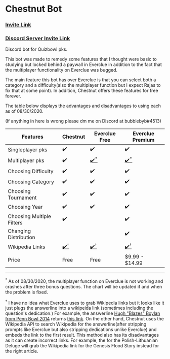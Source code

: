 # Chestnut Bot

### [Invite Link](https://discord.com/oauth2/authorize?client_id=745454805954199683&scope=bot&permissions=3136)
### [Discord Server Invite Link](https://discord.gg/EgVTQfr)
Discord bot for Quizbowl pks.

This bot was made to remedy some features that I thought were basic to studying but locked behind a paywall in Everclue in addition to the fact that the multiplayer functionality on Everclue was bugged. 

The main feature this bot has over Everclue is that you can select both a category and a difficulty(also the multiplayer function but I expect Rajas to fix that at some point). In addition, Chestnut offers these features for free forever.

The table below displays the advantages and disadvantages to using each as of 08/30/2020.

(If anything in here is wrong please dm me on Discord at bubblebyb#4513)



| Features                  | Chestnut | Everclue Free | Everclue Premium |
|---------------------------|--------|---------------|------------------|
| Singleplayer pks          | ✔️      | ✔️             | ✔️                |
| Multiplayer pks           | ✔️      | <a href="#footnote1">✔️<sup>*</sup></a>             | <a href="#footnote1">✔️<sup>*</sup></a>                |
| Choosing Difficulty       | ✔️      | ✔️             | ✔️                |
| Choosing Category         | ✔️      | ✔️             | ✔️                |
| Choosing Tournament       |    ✔️    | ✔️             | ✔️                |
| Choosing Year             |       ✔️ | ✔️             | ✔️                |
| Choosing Multiple Filters | ✔️      |               | ✔️                |
| Changing Distribution     |        |               | ✔️                |
| Wikipedia Links           | <a href="footnote2">✔️<sup>†</sup></a>      | <a href="footnote2">✔️<sup>†</sup></a>           | <a href="footnote2">✔️<sup>†</sup></a>                |
| Price                     | Free   | Free          |    $9.99 - $14.99              |


<hr>
<sup id="footnote1">*</sup> As of 08/30/2020, the multiplayer function on Everclue is not working and crashes after three bonus questions. The chart will be updated if and when the problem is fixed.

<sup id="footnote2">†</sup> I have no idea what Everclue uses to grab Wikipedia links but it looks like it just plugs the answerline into a wikipeida link (sometimes including the question's dedication.) For example, the answerline [Hugh "Blazes" Boylan from Penn Bowl 2014](http://www.quizdb.org/?query=Ulysses&question_type%5B0%5D=Bonus&difficulty%5B0%5D=regular_college&tournament%5B0%5D=46) returns [this link](https://en.wikipedia.org/wiki/Hugh_"Blazes"_Boylan__<AR). On the other hand, Chestnut uses the Wikipedia API to search Wikipedia for the answerline(after stripping prompts like Everclue but also stripping dedications unlike Everclue) and embeds the link to the first result. This method also has its disadvantages as it can create incorrect links. For example, the for the Polish-Lithuanian Deluge will grab the Wikipedia link for the Genesis Flood Story instead for the right article.
